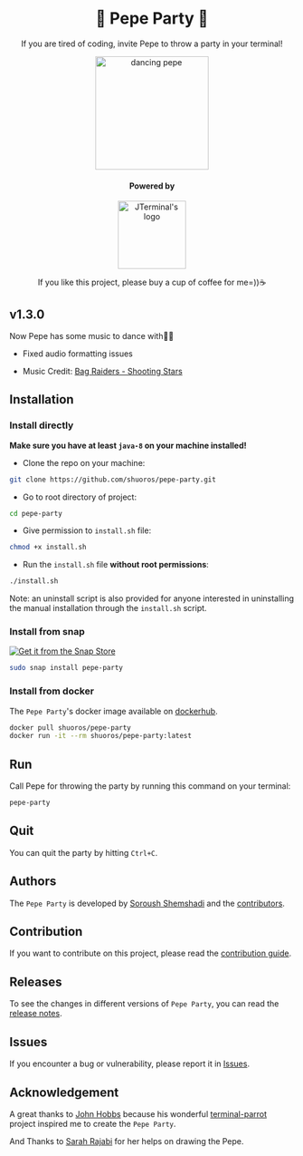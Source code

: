 
<p align="center">
    <h1 align="center">🐸 Pepe Party 🐸</h1>
    <p align="center">If you are tired of coding, invite Pepe to throw a party in your terminal!</p>
</p>
<p align="center">
    <img width="200" src="https://user-images.githubusercontent.com/45015114/177473188-f355fa59-585b-4ebe-b70b-4ac7c1c82c7e.gif" alt="dancing pepe" />
</p>
<h4 align="center">Powered by</h4>
<p align="center">
    <a href="https://github.com/shuoros/JTerminal">
    <img style="height: 120px" src="https://user-images.githubusercontent.com/45015114/139809463-417377ca-2eef-4cec-9689-bd841b0ce5db.png" alt="JTerminal's logo" />
    </a>
</p>

[//]: # (<p align="center">)

[//]: # (    <a href="https://github.com/shuoros/pepe-party">)

[//]: # (      		<img src="https://badgify.thex.solutions/api/badge/link?title=pepe-party-v1.1.0&icon=github&size=m&bg=orange" />)

[//]: # (    </a>)

[//]: # (    <a href="https://github.com/shuoros/pepe-party/search?l=java">)

[//]: # (      		<img src="https://badgify.thex.solutions/api/badge/link?title=8&icon=java&size=m&bg=yellow" />)

[//]: # (    </a>)

[//]: # (	<a href="https://github.com/shuoros/pepe-party/blob/main/LICENSE">)

[//]: # (      		<img src="https://badgify.thex.solutions/api/badge/link?title=MIT&icon=scale-balanced&size=m&bg=lavender" />)

[//]: # (    </a>)

[//]: # (</p>)
[//]: # (<p align="center">)

[//]: # (    <a href="https://github.com/shuoros/pepe-party/issues">)

[//]: # (      		<img src="https://badgify.thex.solutions/api/badge/title?title=Reoprt%20Bug&bg=gray&size=m&theme=edge" />)

[//]: # (    </a>)

[//]: # (    <a href="#contribution">)

[//]: # (      		<img src="https://badgify.thex.solutions/api/badge/title?title=Contribute&bg=gray&size=m&theme=edge" />)

[//]: # (    </a>)

[//]: # (    <a href="#installation">)

[//]: # (      		<img src="https://badgify.thex.solutions/api/badge/title?title=How%20To%20Use&bg=gray&size=m&theme=edge" />)

[//]: # (    </a>)

[//]: # (</p>)
<p align="center">
	If you like this project, please buy a cup of coffee for me=))☕
</p>

[//]: # (<p align="center">)

[//]: # (	<a href="https://commerce.coinbase.com/checkout/6e1472f5-3481-4949-84cf-a915e0cb8d0c">)

[//]: # (      		<img src="https://badgify.thex.solutions/api/badge/link?title=Donate%20With%20Crypto&icon=hand-holding-dollar&bg=ef730f&size=m&theme=edge" />)

[//]: # (	</a>)

[//]: # (</p>)

[//]: # (<p align="center">)

[//]: # (	<img src="https://badgify.thex.solutions/api/badge/icon?icon=heart&bg=fff&color=f23d96&size=s" /> <img src="https://badgify.thex.solutions/api/badge/icon?icon=peace&bg=fff&color=0286a9&size=s" />)

[//]: # (</p>)

## v1.3.0
Now Pepe has some music to dance with🥳🎉
- Fixed audio formatting issues

- Music Credit: [Bag Raiders - Shooting Stars](https://www.youtube.com/watch?v=feA64wXhbjo)

## Installation
### Install directly
**Make sure you have at least `java-8` on your machine installed!**
- Clone the repo on your machine:
```bash
git clone https://github.com/shuoros/pepe-party.git
```
- Go to root directory of project: 
```bash
cd pepe-party
```
- Give permission to `install.sh` file: 
```bash
chmod +x install.sh
```
- Run the `install.sh` file **without root permissions**: 
```bash
./install.sh
 ```

Note: an uninstall script is also provided for anyone interested in uninstalling the manual installation through the `install.sh` script.

### Install from snap

[![Get it from the Snap Store](https://snapcraft.io/static/images/badges/en/snap-store-black.svg)](https://snapcraft.io/pepe-party)

```bash
sudo snap install pepe-party
```

### Install from docker
The `Pepe Party`'s docker image available on [dockerhub](https://hub.docker.com/repository/docker/shuoros/pepe-party).
```bash
docker pull shuoros/pepe-party
docker run -it --rm shuoros/pepe-party:latest
```
## Run
Call Pepe for throwing the party by running this command on your terminal:
```bash
pepe-party
```

## Quit
You can quit the party by hitting `Ctrl+C`.

## Authors
The `Pepe Party` is developed by [Soroush Shemshadi](https://shuoros.github.io) and the [contributors](https://github.com/shuoros/pepe-party/blob/main/CONTRIBUTORS.md).

## Contribution
If you want to contribute on this project, please read the [contribution guide](https://github.com/shuoros/pepe-party/blob/main/CONTRIBUTE.md).

## Releases
To see the changes in different versions of `Pepe Party`, you can read the [release notes](https://github.com/shuoros/pepe-party/blob/main/RELEASENOTES.md).

## Issues
If you encounter a bug or vulnerability, please report it in [Issues](https://github.com/shuoros/pepe-party/issues).

## Acknowledgement
A great thanks to [John Hobbs](https://github.com/jmhobbs) because his wonderful [terminal-parrot](https://github.com/jmhobbs/terminal-parrot) project inspired me to create the `Pepe Party`.

And Thanks to [Sarah Rajabi](https://github.com/sarahrajabi) for her helps on drawing the Pepe.
